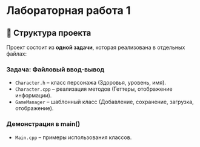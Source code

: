 # Лабораторная работа 1

## 📂 Структура проекта  
Проект состоит из **одной задачи**, которая реализована в отдельных файлах:  

### **Задача: Файловый ввод-вывод**  
- `Character.h` – класс персонажа (Здоровья, уровень, имя).  
- `Character.cpp` – реализация методов (Геттеры, отображение информации).  
- `GameManager` – шаблонный класс (Добавление, сохранение, загрузка, отображение).  

### **Демонстрация в main()**  
- `Main.cpp` – примеры использования классов.  

